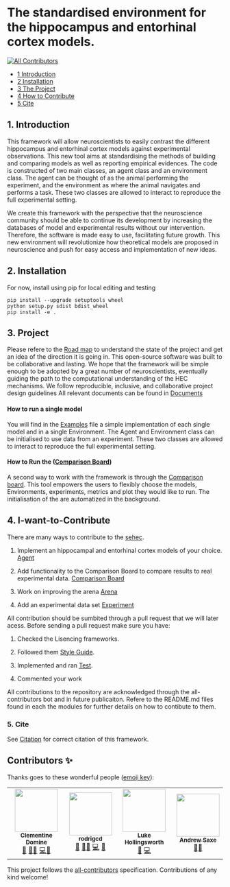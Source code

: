 # The  standardised environment for the hippocampus and entorhinal cortex models. 
<!-- ALL-CONTRIBUTORS-BADGE:START - Do not remove or modify this section -->
[![All Contributors](https://img.shields.io/badge/all_contributors-4-orange.svg?style=flat-square)](#contributors-)
<!-- ALL-CONTRIBUTORS-BADGE:END -->



* [1 Introduction](#1-Introduction)
* [2 Installation ](#2-Installation)
* [3 The Project](#3-Project)
* [4 How to Contribute](#4-I-want-to-Contribute)
* [5 Cite ](#5-Cite)

## 1. Introduction

This framework will allow neuroscientists to easily contrast the different hippocampus and entorhinal cortex models against experimental observations. This new tool aims at standardising the methods of building and comparing models as well as reporting empirical evidences. The code is constructed of two main classes, an agent class and an environment class.  The agent can be thought of as the animal performing the experiment, and the environment as where the animal navigates and performs a task.  These two classes are allowed to interact to reproduce the full experimental setting.

We create this framework with the perspective that the neuroscience community should be able to continue its development by increasing the databases of model and experimental results without our intervention. Therefore, the software is made easy to use, facilitating future growth. This new environment will revolutionize how theoretical models are proposed in neuroscience and push for easy access and implementation of new ideas.

## 2. Installation
For now, install using pip for local editing and testing
```
pip install --upgrade setuptools wheel 
python setup.py sdist bdist_wheel
pip install -e .
```

## 3. Project
Please refere to the [Road map](https://github.com/ClementineDomine/EHC_model_comparison/blob/main/documents/road_map.md) to understand the state of the project and get an idea of the direction it is going in. This open-source software was built to be collaborative and lasting. We hope that the framework will be simple enough to be adopted by a great number of neuroscientists, eventually guiding the path to the computational understanding of the HEC mechanisms. We follow reproducible, inclusive, and collaborative project design guidelines All relevant documents can be found in [Documents](https://github.com/ClementineDomine/EHC_model_comparison/blob/main/documents/)

#### How to run a single model
You will find in the [Examples](https://github.com/ClementineDomine/EHC_model_comparison/tree/main/examples) file a simple implementation of each single model and in a single Environment. The Agent and Environment class can be initialised to use data from an experiment. These two classes are allowed to interact to reproduce the full experimental setting. 

#### How to Run the ([Comparison Board](https://github.com/ClementineDomine/EHC_model_comparison/tree/main/sehec/comparison_board))

A second way to work with the framework is through the [Comparison board](https://github.com/ClementineDomine/EHC_model_comparison/tree/main/sehec/comparison_board). This tool empowers the users to flexibly choose the models, Environments, experiments, metrics and plot they would like to run. The initialisation of the   are automatized in the background. 

## 4. I-want-to-Contribute

There are many ways to contribute to the [sehec](https://github.com/ClementineDomine/EHC_model_comparison/tree/main/sehec). 

 1. Implement an hippocampal and entorhinal cortex models of your choice. [Agent](https://github.com/ClementineDomine/EHC_model_comparison/tree/main/sehec/agents)
    
 2. Add functionality to the Comparison Board to compare results to real experimental data. [Comparison Board](https://github.com/ClementineDomine/EHC_model_comparison/tree/main/sehec/comparison_board)
    
 3. Work on improving the arena [Arena](https://github.com/ClementineDomine/EHC_model_comparison/tree/main/sehec/arenas)
    
 4. Add an experimental data set [Experiment](https://github.com/ClementineDomine/EHC_model_comparison/tree/main/sehec/experiments)

All contribution should be sumbited through a pull request that we will later acess. 
Before sending a pull request make sure you have: 

1. Checked the Lisencing frameworks. 

2. Followed them [Style Guide](https://github.com/ClementineDomine/EHC_model_comparison/tree/main/documents/style_guide).

3. Implemented and ran [Test](https://github.com/ClementineDomine/EHC_model_comparison/tree/main/sehec/tests).

4. Commented your work 
    
All contributions to the repository are acknowledged through the all-contributors bot and in future publicaiton.
Refere to the README.md files found in each the modules for further details on how to contibute to them.


### 5. Cite 

See [Citation](https://github.com/ClementineDomine/EHC_model_comparison/blob/main/documents/Citation.cff) for correct citation of this framework. 

## Contributors ✨

Thanks goes to these wonderful people ([emoji key](https://allcontributors.org/docs/en/emoji-key)):

<!-- ALL-CONTRIBUTORS-LIST:START - Do not remove or modify this section -->
<!-- prettier-ignore-start -->
<!-- markdownlint-disable -->
<table>
  <tr>
    <td align="center"><a href="https://github.com/ClementineDomine"><img src="https://avatars.githubusercontent.com/u/18595111?v=4?s=100" width="100px;" alt=""/><br /><sub><b>Clementine Domine</b></sub></a><br /><a href="#design-ClementineDomine" title="Design">🎨</a> <a href="#mentoring-ClementineDomine" title="Mentoring">🧑‍🏫</a> <a href="https://github.com/ClementineDomine/EHC_model_comparison/commits?author=ClementineDomine" title="Code">💻<a href="#data-rodrigcd" title="Data">🔣</a></td>
    <td align="center"><a href="https://github.com/rodrigcd"><img src="https://avatars.githubusercontent.com/u/22643681?v=4?s=100" width="100px;" alt=""/><br /><sub><b>rodrigcd</b></sub></a><br /><a href="#design-rodrigcd" title="Design">🎨</a> <a href="#mentoring-rodrigcd" title="Mentoring">🧑‍🏫</a> <a href="https://github.com/ClementineDomine/EHC_model_comparison/commits?author=rodrigcd" title="Code">💻</a> <a href="#data-rodrigcd" title="Data">🔣</a></td>    
    <td align="center"><a href="https://github.com/LukeHollingsworth"><img src="https://avatars.githubusercontent.com/u/93782020?v=4?s=100" width="100px;" alt=""/><br /><sub><b>Luke Hollingsworth</b></sub></a><br /><a href="https://github.com/ClementineDomine/EHC_model_comparison/commits?author=LukeHollingsworth" title="Documentation">📖</a> <a href="https://github.com/ClementineDomine/EHC_model_comparison/commits?author=LukeHollingsworth" title="Code">💻</a></td>
    <td align="center"><a href="http://saxelab.org"><img src="https://avatars.githubusercontent.com/u/4165949?v=4?s=100" width="100px;" alt=""/><br /><sub><b>Andrew Saxe</b></sub></a><br /><a href="#mentoring-asaxe" title="Mentoring">🧑‍🏫</a></td>
  </tr>
</table>

<!-- markdownlint-restore -->
<!-- prettier-ignore-end -->

<!-- ALL-CONTRIBUTORS-LIST:END -->

This project follows the [all-contributors](https://github.com/all-contributors/all-contributors) specification. Contributions of any kind welcome!
